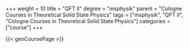 +++
weight = 10
title = "QFT II"
degree = "msphysik"
parent = "Cologne Courses in Theoretical Solid State Physics"
tags = ["msphysik", "QFT II", "Cologne Courses in Theoretical Solid State Physics"]
categories = ["course"]
+++

{{< genCoursePage >}}
